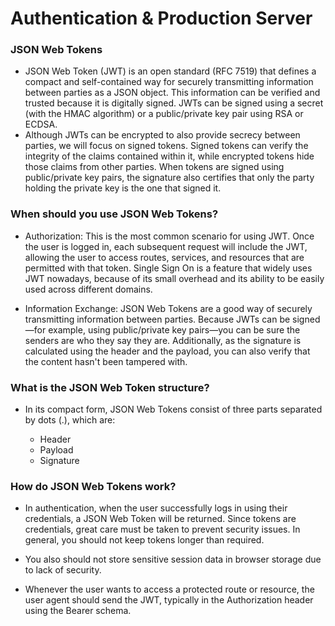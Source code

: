 # Authentication & Production Server

### JSON Web Tokens

* JSON Web Token (JWT) is an open standard (RFC 7519) that defines a compact and self-contained way for securely transmitting information between parties as a JSON object. This information can be verified and trusted because it is digitally signed. JWTs can be signed using a secret (with the HMAC algorithm) or a public/private key pair using RSA or ECDSA.
* Although JWTs can be encrypted to also provide secrecy between parties, we will focus on signed tokens. Signed tokens can verify the integrity of the claims contained within it, while encrypted tokens hide those claims from other parties. When tokens are signed using public/private key pairs, the signature also certifies that only the party holding the private key is the one that signed it.

### When should you use JSON Web Tokens?
* Authorization: This is the most common scenario for using JWT. Once the user is logged in, each subsequent request will include the JWT, allowing the user to access routes, services, and resources that are permitted with that token. Single Sign On is a feature that widely uses JWT nowadays, because of its small overhead and its ability to be easily used across different domains.

* Information Exchange: JSON Web Tokens are a good way of securely transmitting information between parties. Because JWTs can be signed—for example, using public/private key pairs—you can be sure the senders are who they say they are. Additionally, as the signature is calculated using the header and the payload, you can also verify that the content hasn't been tampered with.

### What is the JSON Web Token structure?

* In its compact form, JSON Web Tokens consist of three parts separated by dots (.), which are:

    * Header
    * Payload
    * Signature

### How do JSON Web Tokens work?

* In authentication, when the user successfully logs in using their credentials, a JSON Web Token will be returned. Since tokens are credentials, great care must be taken to prevent security issues. In general, you should not keep tokens longer than required.

* You also should not store sensitive session data in browser storage due to lack of security.

* Whenever the user wants to access a protected route or resource, the user agent should send the JWT, typically in the Authorization header using the Bearer schema.
